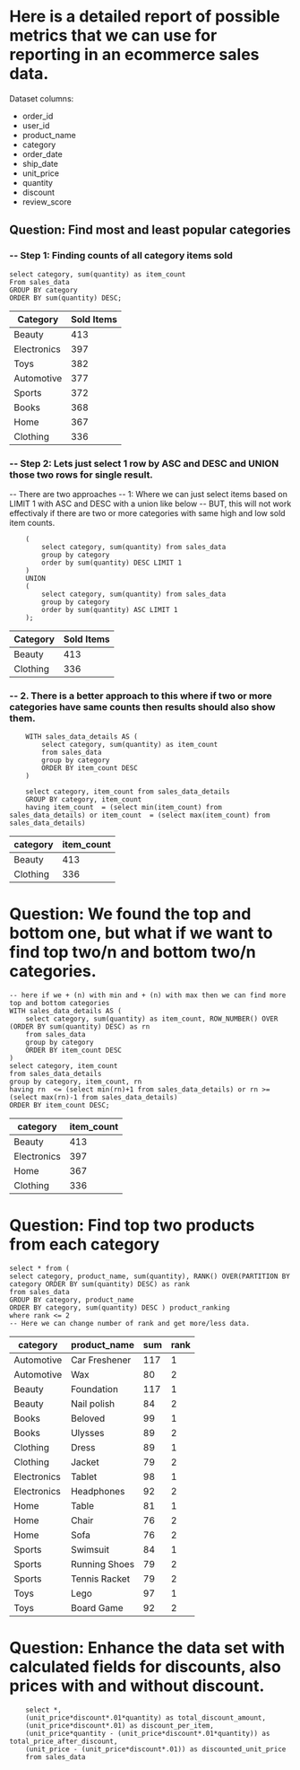 # Here is a detailed report of possible metrics that we can use for reporting in an ecommerce sales data.

Dataset columns:
- order_id
- user_id
- product_name
- category
- order_date
- ship_date
- unit_price
- quantity
- discount
- review_score


## Question: Find most and least popular categories
### -- Step 1: Finding counts of all category items sold
```
select category, sum(quantity) as item_count
From sales_data 
GROUP BY category
ORDER BY sum(quantity) DESC;
```
| Category | Sold Items |
|-----|-----|
|Beauty |413|
|Electronics|	397|
|Toys|	382|
|Automotive|	377|
|Sports|	372|
|Books|	368|
|Home|	367|
|Clothing|	336|

### -- Step 2: Lets just select 1 row by ASC and DESC and UNION those two rows for single result.
-- There are two approaches 
    -- 1: Where we can just select items based on LIMIT 1 with ASC and DESC with a union like below
    -- BUT, this will not work effectivaly if there are two or more categories with same high and low sold item counts.
```
    (
        select category, sum(quantity) from sales_data
        group by category
        order by sum(quantity) DESC LIMIT 1
    )
    UNION
    (
        select category, sum(quantity) from sales_data
        group by category
        order by sum(quantity) ASC LIMIT 1
    );
```

| Category | Sold Items |
|-----|-----|
|Beauty |413|
|Clothing|	336|

### -- 2. There is a better approach to this where if two or more categories have same counts then results should also show them.
```
    WITH sales_data_details AS (
        select category, sum(quantity) as item_count
        from sales_data
        group by category
        ORDER BY item_count DESC
    )

    select category, item_count from sales_data_details 
    GROUP BY category, item_count
    having item_count  = (select min(item_count) from sales_data_details) or item_count  = (select max(item_count) from sales_data_details)
```

| category | item_count |
|-----|-----|
|Beauty |413|
|Clothing|	336|


# Question: We found the top and bottom one, but what if we want to find top two/n and bottom two/n categories.
```
-- here if we + (n) with min and + (n) with max then we can find more top and bottom categories
WITH sales_data_details AS (
    select category, sum(quantity) as item_count, ROW_NUMBER() OVER (ORDER BY sum(quantity) DESC) as rn
    from sales_data
    group by category
    ORDER BY item_count DESC
)
select category, item_count
from sales_data_details
group by category, item_count, rn
having rn  <= (select min(rn)+1 from sales_data_details) or rn >= (select max(rn)-1 from sales_data_details)
ORDER BY item_count DESC;
```

| category | item_count |
|-----|-----|
|Beauty |413|
|Electronics|	397|
|Home|	367|
|Clothing|	336|


# Question: Find top two products from each category

```
select * from (
select category, product_name, sum(quantity), RANK() OVER(PARTITION BY category ORDER BY sum(quantity) DESC) as rank
from sales_data
GROUP BY category, product_name
ORDER BY category, sum(quantity) DESC ) product_ranking
where rank <= 2
-- Here we can change number of rank and get more/less data.
```

|category	|product_name	|sum	|rank|
|----|----|----|----|
|Automotive	|Car Freshener	|117	|1|
|Automotive	|Wax	|80	|2|
|Beauty	|Foundation	|117	|1|
|Beauty	|Nail polish	|84	|2|
|Books	|Beloved	|99	|1|
|Books	|Ulysses	|89	|2|
|Clothing	|Dress	|89	|1|
|Clothing	|Jacket	|79	|2|
|Electronics	|Tablet	|98	|1|
|Electronics	|Headphones	|92	|2|
|Home	|Table	|81	|1|
|Home	|Chair	|76	|2|
|Home	|Sofa	|76	|2|
|Sports	|Swimsuit	|84	|1|
|Sports	|Running Shoes	|79	|2|
|Sports	|Tennis Racket	|79	|2|
|Toys	|Lego	|97	|1|
|Toys	|Board Game	|92	|2|


# Question: Enhance the data set with calculated fields for discounts, also prices with and without discount.
```
    select *, 
    (unit_price*discount*.01*quantity) as total_discount_amount,
    (unit_price*discount*.01) as discount_per_item,
    (unit_price*quantity - (unit_price*discount*.01*quantity)) as total_price_after_discount,
    (unit_price - (unit_price*discount*.01)) as discounted_unit_price
    from sales_data
```    
